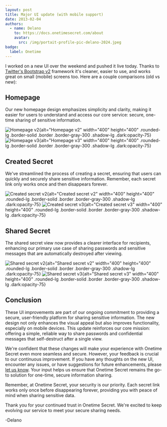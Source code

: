 ```yaml
---
layout: post
title: Major UI update (with mobile support)
date: 2013-02-04
authors:
  - name: Delano
    to: https://docs.onetimesecret.com/about
    avatar:
      src: /img/portait-profile-pic-delano-2024.jpeg
badge:
  label: Onetime
---
```


I worked on a new UI over the weekend and pushed it live today. Thanks to [Twitter's Bootstrap v2](http://twitter.github.com/bootstrap/) framework it's cleaner, easier to use, and works great on small (mobile) screens too. Here are a couple comparisons (old vs new):

## Homepage

Our new homepage design emphasizes simplicity and clarity, making it easier for users to understand and access our core service: secure, one-time sharing of sensitive information.

![Homepage v2](/img/blog/2013/ots-homepage-v2s.png){alt="Homepage v2" width="400" height="400" .rounded-lg .border-solid .border .border-gray-300 .shadow-lg .dark:opacity-75}
![Homepage v3](/img/blog/2013/ots-homepage-v3s.png){alt="Homepage v3" width="400" height="400" .rounded-lg .border-solid .border .border-gray-300 .shadow-lg .dark:opacity-75}

## Created Secret

We've streamlined the process of creating a secret, ensuring that users can quickly and securely share sensitive information. Remember, each secret link only works once and then disappears forever.

![Created secret v2](/img/blog/2013/ots-secret-v2s.png){alt="Created secret v2" width="400" height="400" .rounded-lg .border-solid .border .border-gray-300 .shadow-lg .dark:opacity-75}
![Created secret v3](/img/blog/2013/ots-secret-v3s.png){alt="Created secret v3" width="400" height="400" .rounded-lg .border-solid .border .border-gray-300 .shadow-lg .dark:opacity-75}

## Shared Secret

The shared secret view now provides a clearer interface for recipients, enhancing our primary use case of sharing passwords and sensitive messages that are automatically destroyed after viewing.

![Shared secret v2](/img/blog/2013/ots-secret2-v2s.png){alt="Shared secret v2" width="400" height="400" .rounded-lg .border-solid .border .border-gray-300 .shadow-lg .dark:opacity-75}
![Shared secret v3](/img/blog/2013/ots-secret2-v3s.png){alt="Shared secret v3" width="400" height="400" .rounded-lg .border-solid .border .border-gray-300 .shadow-lg .dark:opacity-75}


## Conclusion
These UI improvements are part of our ongoing commitment to providing a secure, user-friendly platform for sharing sensitive information. The new design not only enhances the visual appeal but also improves functionality, especially on mobile devices. This update reinforces our core mission: offering a simple, reliable way to share passwords and confidential messages that self-destruct after a single view.

We're confident that these changes will make your experience with Onetime Secret even more seamless and secure. However, your feedback is crucial to our continuous improvement. If you have any thoughts on the new UI, encounter any issues, or have suggestions for future enhancements, please [let us know](https://onetimesecret.com/feedback). Your input helps us ensure that Onetime Secret remains the go-to solution for one-time, secure information sharing.

Remember, at Onetime Secret, your security is our priority. Each secret link works only once before disappearing forever, providing you with peace of mind when sharing sensitive data.

Thank you for your continued trust in Onetime Secret. We're excited to keep evolving our service to meet your secure sharing needs.

-Delano
